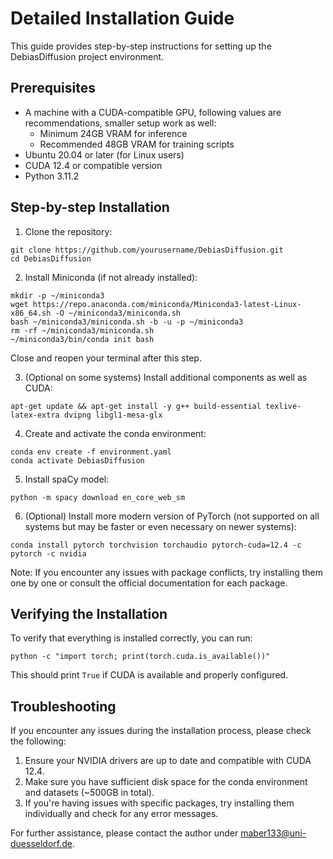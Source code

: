 # Detailed Installation Guide

This guide provides step-by-step instructions for setting up the DebiasDiffusion project environment.

## Prerequisites

- A machine with a CUDA-compatible GPU, following values are recommendations, smaller setup work as well:
  - Minimum 24GB VRAM for inference
  - Recommended 48GB VRAM for training scripts
- Ubuntu 20.04 or later (for Linux users)
- CUDA 12.4 or compatible version
- Python 3.11.2

## Step-by-step Installation

1. Clone the repository:
  ```
  git clone https://github.com/yourusername/DebiasDiffusion.git
  cd DebiasDiffusion
  ```

2. Install Miniconda (if not already installed):
  ```
  mkdir -p ~/miniconda3
  wget https://repo.anaconda.com/miniconda/Miniconda3-latest-Linux-x86_64.sh -O ~/miniconda3/miniconda.sh
  bash ~/miniconda3/miniconda.sh -b -u -p ~/miniconda3
  rm -rf ~/miniconda3/miniconda.sh
  ~/miniconda3/bin/conda init bash
  ```

Close and reopen your terminal after this step.

3. (Optional on some systems) Install additional components as well as CUDA:
```
apt-get update && apt-get install -y g++ build-essential texlive-latex-extra dvipng libgl1-mesa-glx
```

4. Create and activate the conda environment:
  ```
  conda env create -f environment.yaml
  conda activate DebiasDiffusion
  ```

5. Install spaCy model:
```
python -m spacy download en_core_web_sm
```

6. (Optional) Install more modern version of PyTorch (not supported on all systems but may be faster or even necessary on newer systems):
  ```
  conda install pytorch torchvision torchaudio pytorch-cuda=12.4 -c pytorch -c nvidia
  ```

Note: If you encounter any issues with package conflicts, try installing them one by one or consult the official documentation for each package.

## Verifying the Installation

To verify that everything is installed correctly, you can run:
```
python -c "import torch; print(torch.cuda.is_available())"
```

This should print `True` if CUDA is available and properly configured.

## Troubleshooting

If you encounter any issues during the installation process, please check the following:

1. Ensure your NVIDIA drivers are up to date and compatible with CUDA 12.4.
2. Make sure you have sufficient disk space for the conda environment and datasets (~500GB in total).
3. If you're having issues with specific packages, try installing them individually and check for any error messages.

For further assistance, please contact the author under [maber133@uni-duesseldorf.de](maber133@uni-duesseldorf.de).
